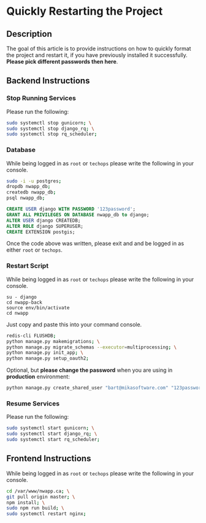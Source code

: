 # Quickly Restarting the Project
## Description
The goal of this article is to provide instructions on how to quickly format the project and restart it, if you have previously installed it successfully. **Please pick different passwords then here**.

## Backend Instructions
### Stop Running Services
Please run the following:

  ```bash
  sudo systemctl stop gunicorn; \
  sudo systemctl stop django_rq; \
  sudo systemctl stop rq_scheduler;
  ```


### Database
While being logged in as ``root`` or ``techops`` please write the following in your console.

  ```bash
  sudo -i -u postgres;
  dropdb nwapp_db;
  createdb nwapp_db;
  psql nwapp_db;
  ```

  ```sql
  CREATE USER django WITH PASSWORD '123password';
  GRANT ALL PRIVILEGES ON DATABASE nwapp_db to django;
  ALTER USER django CREATEDB;
  ALTER ROLE django SUPERUSER;
  CREATE EXTENSION postgis;
  ```

Once the code above was written, please exit and and be logged in as either ``root`` or ``techops``.


### Restart Script
While being logged in as ``root`` or ``techops`` please write the following in your console.

  ```
  su - django
  cd nwapp-back
  source env/bin/activate
  cd nwapp
  ```

Just copy and paste this into your command console.

```bash
redis-cli FLUSHDB;
python manage.py makemigrations; \
python manage.py migrate_schemas --executor=multiprocessing; \
python manage.py init_app; \
python manage.py setup_oauth2;
```

Optional, but **please change the password** when you are using in **production** environment:

```bash
python manage.py create_shared_user "bart@mikasoftware.com" "123password" "Bart" "Mika";
```

### Resume Services
Please run the following:

  ```bash
  sudo systemctl start gunicorn; \
  sudo systemctl start django_rq; \
  sudo systemctl start rq_scheduler;
  ```

## Frontend Instructions
While being logged in as ``root`` or ``techops`` please write the following in your console.

```bash
cd /var/www/nwapp.ca; \
git pull origin master; \
npm install; \
sudo npm run build; \
sudo systemctl restart nginx;
```
